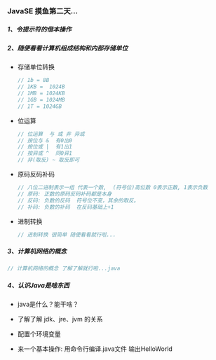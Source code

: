 ### JavaSE 摸鱼第二天...

#####  1、令提示符的借本操作

##### 2、随便看看计算机组成结构和内部存储单位

+ 存储单位转换
  
  ```java
  // 1b = 8B
  // 1KB =  1024B
  // 1MB = 1024KB
  // 1GB = 1024MB
  // 1T = 1024GB
  ```
  
+ 位运算

  ```java
  // 位运算  与 或 非 异或
  // 按位与 &  有0出0
  // 按位或 |  有1出1
  // 按异或 ^  同0异1
  // 非(取反) ~ 取反即可
  ```

  

+ 原码反码补码

  ```java
  // 八位二进制表示一组 代表一个数,  (符号位)高位数 0表示正数, 1表示负数
  // 原码: 正数的原码反码补码都是本身
  // 反码: 负数的反码  符号位不变，其余的取反。
  // 补码: 负数的补码  在反码基础上+1
  ```

  

+ 进制转换

  ```java
  // 进制转换 很简单 随便看看就行啦...
  ```

  

#####  3、计算机网络的概念

```java
// 计算机网络的概念 了解了解就行啦...java
```



##### 4、认识Java是啥东西

+ java是什么？能干啥？

+ 了解了解 jdk、jre、jvm 的关系

+ 配置个环境变量

+ 来一个基本操作: 用命令行编译.java文件 输出HelloWorld

  